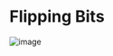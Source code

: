 # Flipping Bits

![image](https://github.com/Nathan-P2/flipping_bits/assets/68254838/38a7f84a-04d1-4b29-9923-1a0d9939178a)
